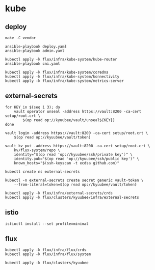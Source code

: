 # kube

## deploy

    make -C vendor

    ansible-playbook deploy.yaml
    ansible-playbook admin.yaml

    kubectl apply -k flux/infra/kube-system/kube-router
    ansible-playbook cni.yaml

    kubectl apply -k flux/infra/kube-system/coredns
    kubectl apply -k flux/infra/kube-system/konnectivity
    kubectl apply -k flux/infra/kube-system/metrics-server

## external-secrets

    for KEY in $(seq 1 3); do
        vault operator unseal -address https://vault:8200 -ca-cert setup/root.crt \
            $(op read op://kyuubee/vault/unseal${KEY})
    done

    vault login -address https://vault:8200 -ca-cert setup/root.crt \
        $(op read op://kyuubee/vault/token)

    vault kv put -address https://vault:8200 -ca-cert setup/root.crt \
        kv/flux-system/repo \
        identity="$(op read 'op://kyuubee/ssh/private key')" \
        identity.pub="$(op read 'op://kyuubee/ssh/public key')" \
        known_hosts="$(ssh-keyscan -t ecdsa github.com)"

    kubectl create ns external-secrets

    kubectl -n external-secrets create secret generic vault-token \
        --from-literal=token=$(op read op://kyuubee/vault/token)

    kubectl apply -k flux/infra/external-secrets/crds
    kubectl apply -k flux/clusters/kyuubee/infra/external-secrets

## istio

    istioctl install --set profile=minimal

## flux

    kubectl apply -k flux/infra/flux/crds
    kubectl apply -k flux/infra/flux/system

    kubectl apply -k flux/clusters/kyuubee
